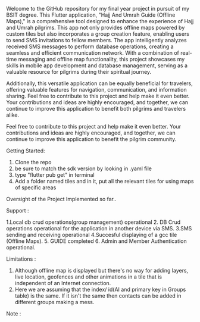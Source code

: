 Welcome to the GitHub repository for my final year project in pursuit of my BSIT degree. This Flutter application, "Hajj And Umrah Guide (Offline Maps)," is a comprehensive tool designed to enhance the experience of Hajj and Umrah pilgrims. This app not only provides offline maps powered by custom tiles but also incorporates a group creation feature, enabling users to send SMS invitations to fellow members. The app intelligently analyzes received SMS messages to perform database operations, creating a seamless and efficient communication network. With a combination of real-time messaging and offline map functionality, this project showcases my skills in mobile app development and database management, serving as a valuable resource for pilgrims during their spiritual journey.

Additionally, this versatile application can be equally beneficial for travelers, offering valuable features for navigation, communication, and information sharing. Feel free to contribute to this project and help make it even better. Your contributions and ideas are highly encouraged, and together, we can continue to improve this application to benefit both pilgrims and travelers alike.

Feel free to contribute to this project and help make it even better. Your contributions and ideas are highly encouraged, and together, we can continue to improve this application to benefit the pilgrim community.

Getting Started: 
1. Clone the repo
2. be sure to match the sdk version by looking in .yaml file
3. type "flutter pub get" in terminal
4. Add a folder named tiles and in it, put all the relevant tiles for using maps of specific areas


Oversight of the Project Implemented so far..

Support :

1.Local db crud operations(group management) operational
2. DB Crud operations operational for the application in another device via SMS.
3.SMS sending and receiving operational
4.Succesful displaying of a gcc tile (Offline Maps).
5. GUIDE completed
6. Admin and Member Authentication operational. 

Limitations :

1. Although offline map is displayed but there's no way for adding layers, live location, geofences and other animations in a tile that is independent of an Internet connection. 
2. Here we are assuming that the index/ id(AI and primary key in Groups table)  is the same. If it isn't the same then contacts can be added in different groups making a mess.

Note : 
